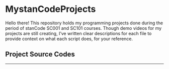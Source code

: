 # MystanCodeProjects
Hello there!
This repository holds my programming projects done during the period of stanCode SC001 and SC101 courses.
Though demo videos for my projects are still creating, 
I’ve written clear descriptions for each file to provide context on what each script does, for your reference.
## Project Source Codes
---
